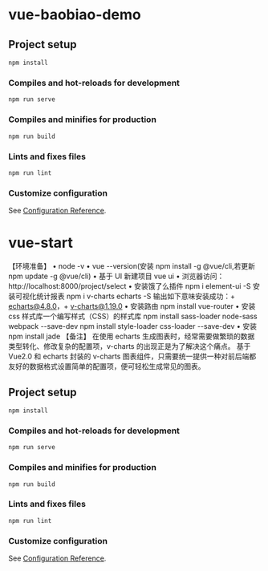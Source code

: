 # vue-baobiao-demo

## Project setup

```
npm install
```

### Compiles and hot-reloads for development

```
npm run serve
```

### Compiles and minifies for production

```
npm run build
```

### Lints and fixes files

```
npm run lint
```

### Customize configuration

See [Configuration Reference](https://cli.vuejs.org/config/).

# vue-start

【环境准备】
• node -v
• vue --version(安装 npm install -g @vue/cli,若更新 npm update -g @vue/cli)
• 基于 UI 新建项目 vue ui
• 浏览器访问：http://localhost:8000/project/select
• 安装饿了么插件 npm i element-ui -S
安装可视化统计报表 npm i v-charts echarts -S
输出如下意味安装成功：+ echarts@4.8.0，+ v-charts@1.19.0
• 安装路由 npm install vue-router
• 安装 css 样式库一个编写样式（CSS）的样式库
npm install sass-loader node-sass webpack --save-dev
npm install style-loader css-loader --save-dev
• 安装 npm install jade
【备注】
在使用 echarts 生成图表时，经常需要做繁琐的数据类型转化、修改复杂的配置项，v-charts 的出现正是为了解决这个痛点。
基于 Vue2.0 和 echarts 封装的 v-charts 图表组件，只需要统一提供一种对前后端都友好的数据格式设置简单的配置项，便可轻松生成常见的图表。

## Project setup

```
npm install
```

### Compiles and hot-reloads for development

```
npm run serve
```

### Compiles and minifies for production

```
npm run build
```

### Lints and fixes files

```
npm run lint
```

### Customize configuration

See [Configuration Reference](https://cli.vuejs.org/config/).

